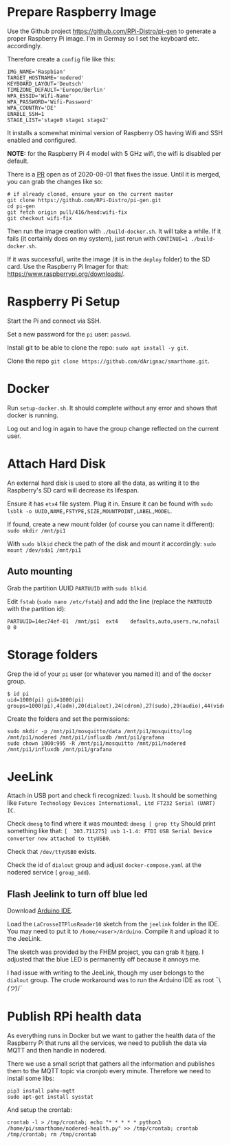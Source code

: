 # Prepare Raspberry Image

Use the Github project https://github.com/RPi-Distro/pi-gen to generate a proper Raspberry Pi image. I'm in Germay so I set the keyboard etc. accordingly.

Therefore create a `config` file like this:

```
IMG_NAME='Raspbian'
TARGET_HOSTNAME='nodered'
KEYBOARD_LAYOUT='Deutsch'
TIMEZONE_DEFAULT='Europe/Berlin'
WPA_ESSID='Wifi-Name'
WPA_PASSWORD='Wifi-Password'
WPA_COUNTRY='DE'
ENABLE_SSH=1
STAGE_LIST='stage0 stage1 stage2'
```

It installs a somewhat minimal version of Raspberry OS having Wifi and SSH enabled and configured.

**NOTE:** for the Raspberry Pi 4 model with 5 GHz wifi, the wifi is disabled per default.

There is a [PR](https://github.com/RPi-Distro/pi-gen/pull/416) open as of 2020-09-01 that fixes the issue. Until it is merged, you can grab the changes like so:

```
# if already cloned, ensure your on the current master
git clone https://github.com/RPi-Distro/pi-gen.git
cd pi-gen
git fetch origin pull/416/head:wifi-fix
git checkout wifi-fix
```

Then run the image creation with `./build-docker.sh`. It will take a while.
If it fails (it certainly does on my system), just rerun with `CONTINUE=1 ./build-docker.sh`.

If it was successfull, write the image (it is in the `deploy` folder) to the SD card. Use the Raspberry Pi Imager for that: https://www.raspberrypi.org/downloads/.

# Raspberry Pi Setup

Start the Pi and connect via SSH.

Set a new password for the `pi` user: `passwd`.

Install git to be able to clone the repo: `sudo apt install -y git`.

Clone the repo `git clone https://github.com/dArignac/smarthome.git`.

# Docker

Run `setup-docker.sh`. It should complete without any error and shows that docker is running.

Log out and log in again to have the group change reflected on the current user.

# Attach Hard Disk

An external hard disk is used to store all the data, as writing it to the Raspberry's SD card will decrease its lifespan.

Ensure it has `etx4` file system. Plug it in. Ensure it can be found with `sudo lsblk -o UUID,NAME,FSTYPE,SIZE,MOUNTPOINT,LABEL,MODEL`.

If found, create a new mount folder (of course you can name it different): `sudo mkdir /mnt/pi1`

With `sudo blkid` check the path of the disk and mount it accordingly: `sudo mount /dev/sda1 /mnt/pi1`

## Auto mounting

Grab the partition UUID `PARTUUID` with `sudo blkid`.

Edit `fstab` (`sudo nano /etc/fstab`) and add the line (replace the `PARTUUID` with the partition id):

```
PARTUUID=14ec74ef-01  /mnt/pi1  ext4    defaults,auto,users,rw,nofail 0 0
```

# Storage folders

Grep the id of your `pi` user (or whatever you named it) and of the `docker` group.

```
$ id pi
uid=1000(pi) gid=1000(pi) groups=1000(pi),4(adm),20(dialout),24(cdrom),27(sudo),29(audio),44(video),46(plugdev),60(games),100(users),105(input),109(netdev),999(spi),998(i2c),997(gpio),995(docker)
```

Create the folders and set the permissions:

```
sudo mkdir -p /mnt/pi1/mosquitto/data /mnt/pi1/mosquitto/log /mnt/pi1/nodered /mnt/pi1/influxdb /mnt/pi1/grafana
sudo chown 1000:995 -R /mnt/pi1/mosquitto /mnt/pi1/nodered /mnt/pi1/influxdb /mnt/pi1/grafana
```

# JeeLink

Attach in USB port and check fi recognized: `lsusb`.
It should be something like `Future Technology Devices International, Ltd FT232 Serial (UART) IC`.

Check `dmesg` to find where it was mounted: `dmesg | grep tty`
Should print something like that: `[  303.711275] usb 1-1.4: FTDI USB Serial Device converter now attached to ttyUSB0`.

Check that `/dev/ttyUSB0` exists.

Check the id of `dialout` group and adjust `docker-compose.yaml` at the nodered service ( `group_add`).

## Flash Jeelink to turn off blue led

Download [Arduino IDE](https://www.arduino.cc/en/Main/Software).

Load the `LaCrosseITPlusReader10` sketch from the `jeelink` folder in the IDE. You may need to put it to `/home/<user>/Arduino`. Compile it and upload it to the JeeLink.

The sketch was provided by the FHEM project, you can grab it [here](https://svn.fhem.de/trac/browser/trunk/fhem/contrib/arduino/36_LaCrosse-LaCrosseITPlusReader.zip). I adjusted that the blue LED is permanently off because it annoys me.

I had issue with writing to the JeeLink, though my user belongs to the `dialout` group. The crude workaround was to run the Arduino IDE as root ¯\\_(ツ)_/¯

# Publish RPi health data

As everything runs in Docker but we want to gather the health data of the Raspberry Pi that runs all the services, we need to publish the data via MQTT and then handle in nodered.

There we use a small script that gathers all the information and publishes them to the MQTT topic via cronjob every minute. Therefore we need to install some libs:

```
pip3 install paho-mqtt
sudo apt-get install sysstat
```

And setup the crontab:

```
crontab -l > /tmp/crontab; echo "* * * * * python3 /home/pi/smarthome/nodered-health.py" >> /tmp/crontab; crontab /tmp/crontab; rm /tmp/crontab
```
